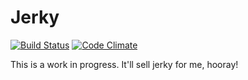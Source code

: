 Jerky
================
[![Build Status](https://travis-ci.org/sethyanow/jerky.svg?branch=master)](https://travis-ci.org/sethyanow/jerky)
[![Code Climate](https://codeclimate.com/repos/5410b8bd6956803886002739/badges/be548302271e55af160e/gpa.svg)](https://codeclimate.com/repos/5410b8bd6956803886002739/feed)

This is a work in progress. It'll sell jerky for me, hooray!
